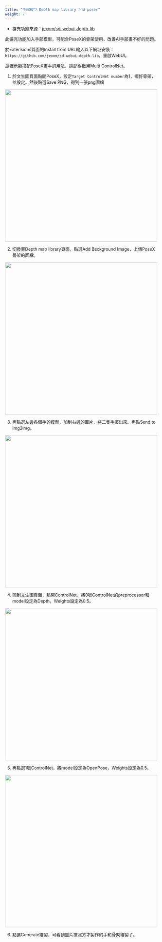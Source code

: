 ```yaml
---
title: "手部模型 Depth map library and poser"
weight: 7
---
```


- 擴充功能來源：[jexom/sd-webui-depth-lib](https://github.com/jexom/sd-webui-depth-lib)

此擴充功能加入手部模型，可配合PoseX的骨架使用，改善AI手部畫不好的問題。

於Extensions頁面的Install from URL輸入以下網址安裝： `https://github.com/jexom/sd-webui-depth-lib`，重啟WebUI。

這裡示範搭配PoseX畫手的用法，請記得啟用Multi ControlNet。

1. 於文生圖頁面點開PoseX，設定`Target ControlNet number`為1，擺好骨架，並設定。然後點選Save PNG，得到一張png圖檔

<img src=/posts/stable-diffusion-webui-manuals/images/cYQ21zT.webp alt=""  width=500 loading="lazy">

2. 切換至Depth map library頁面，點選Add Background Image，上傳PoseX骨架的圖檔。

<img src=/posts/stable-diffusion-webui-manuals/images/kI45Q4J.webp alt=""  width=500 loading="lazy">

3. 再點選左邊各個手的模型，加到右邊的圖片，將二隻手擺出來。再點Send to Img2img。

<img src=/posts/stable-diffusion-webui-manuals/images/80neOPH.webp alt=""  width=500 loading="lazy">

4. 回到文生圖頁面，點開ControlNet，將0號ControlNet的preprocessor和model設定為Depth，Weights設定為0.5。

<img src=/posts/stable-diffusion-webui-manuals/images/REgK9Gj.webp alt=""  width=500 loading="lazy">

5. 再點選1號ControlNet，將model設定為OpenPose，Weights設定為0.5。

<img src=/posts/stable-diffusion-webui-manuals/images/nvjQj43.webp alt=""  width=500 loading="lazy">

6. 點選Generate繪製，可看到圖片按照方才製作的手和骨架繪製了。
